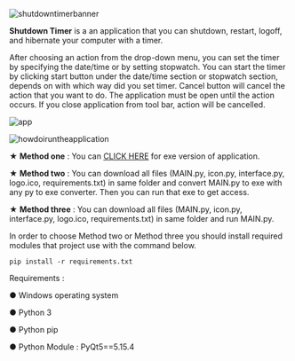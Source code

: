 ![shutdowntimerbanner](https://user-images.githubusercontent.com/85064536/132687529-44db8952-32fe-4144-8714-f0fdf8bf5d05.jpg)

**Shutdown Timer** is a an application that you can shutdown, restart, logoff, and hibernate your computer with a timer.

After choosing an action from the drop-down menu, you can set the timer by specifying the date/time or by setting stopwatch. You can start the timer by clicking start button under the date/time section or stopwatch section, depends on with which way did you set timer. Cancel button will cancel the action that you want to do. The application must be open until the action occurs. If you close application from tool bar, action will be cancelled.


![app](https://user-images.githubusercontent.com/85064536/132689536-581c01cd-aa74-454a-bc06-b9a8308b3c48.gif)


![howdoiruntheapplication](https://user-images.githubusercontent.com/85064536/132687543-46138470-8f67-419e-a900-4c133fd0751f.jpg)

★ **Method one** : You can [CLICK HERE](https://github.com/mehmetguduk/Shutdown-Timer/releases/tag/Exe) for exe version of application.

★ **Method two** : You can download all files (MAIN.py, icon.py, interface.py, logo.ico, requirements.txt) in same folder and convert MAIN.py to exe with any py to exe converter. Then you can run that exe to get access.

★ **Method three** : You can download all files (MAIN.py, icon.py, interface.py, logo.ico, requirements.txt) in same folder and run MAIN.py.

In order to choose Method two or Method three you should install required modules that project use with the command below.

```pip install -r requirements.txt```

Requirements :

● Windows operating system

● Python 3

● Python pip

● Python Module : PyQt5==5.15.4 

